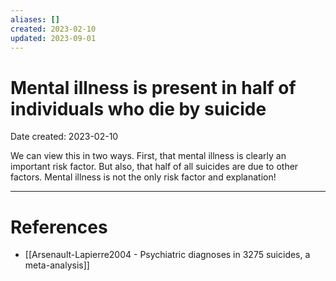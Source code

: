 ```yaml
---
aliases: []
created: 2023-02-10
updated: 2023-09-01
---
```


# Mental illness is present in half of individuals who die by suicide
Date created: 2023-02-10

We can view this in two ways. First, that mental illness is clearly an important risk factor. But also, that half of all suicides are due to other factors. Mental illness is not the only risk factor and explanation!

---
# References
* [[Arsenault-Lapierre2004 - Psychiatric diagnoses in 3275 suicides, a meta-analysis]]
